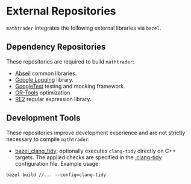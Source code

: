 # External Repositories

`mathtrader` integrates the following external libraries via `bazel`.

## Dependency Repositories

These repositories are required to build `mathtrader`:

- [Abseil][abseil ref] common libraries.
- [Google Logging][glog ref] library.
- [GoogleTest][gtest ref] testing and mocking framework.
- [OR-Tools][ortools ref] optimization
- [RE2][re2 ref] regular expression library.

## Development Tools

These repositories improve development experience and are not strictly necessary
to compile `mathtrader`:

- [bazel_clang_tidy][clang-tidy ref]: optionally executes `clang-tidy` directly
  on C++ targets. The applied checks are specified in the
  [.clang-tidy][clang-tidy config ref] configuration file. Example usage:

```
bazel build //... --config=clang-tidy
```

[abseil ref]: https://abseil.io
[clang-tidy config ref]: .clang-tidy
[clang-tidy ref]: https://github.com/erenon/bazel_clang_tidy
[glog ref]: https://github.com/google/glog
[gtest ref]: http://google.github.io/googletest
[ortools ref]: https://developers.google.com/optimization
[re2 ref]: https://github.com/google/re2
